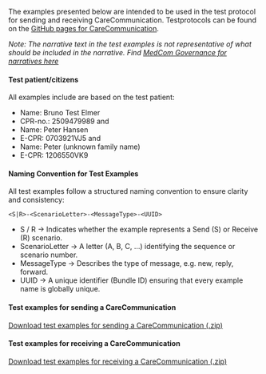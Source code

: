The examples presented below are intended to be used in the test protocol for sending and receiving CareCommunication. Testprotocols can be found on the [GitHub pages for CareCommunication](https://medcomdk.github.io/dk-medcom-carecommunication/#2-test-and-certification). 

*Note: The narrative text in the test examples is not representative of what should be included in the narrative. Find [MedCom Governance for narratives here](https://medcomdk.github.io/MedComLandingPage/assets/documents/GeneralGovernanceFHIRStandards.html)*


#### Test patient/citizens
All examples include are based on the test patient:
* Name: Bruno Test Elmer
* CPR-no.: 2509479989
and 
* Name: Peter Hansen
* E-CPR: 0703921VJ5
and 
* Name: Peter (unknown family name)
* E-CPR: 1206550VK9

#### Naming Convention for Test Examples
All test examples follow a structured naming convention to ensure clarity and consistency:

`<S|R>-<ScenarioLetter>-<MessageType>-<UUID>`

* S / R → Indicates whether the example represents a Send (S) or Receive (R) scenario.
* ScenarioLetter → A letter (A, B, C, …) identifying the sequence or scenario number.
* MessageType → Describes the type of message, e.g. new, reply, forward.
* UUID → A unique identifier (Bundle ID) ensuring that every example name is globally unique.

#### Test examples for sending a CareCommunication

[Download test examples for sending a CareCommunication (.zip)](input\attachments\SendExamples.zip)


#### Test examples for receiving a CareCommunication

[Download test examples for receiving a CareCommunication (.zip)](input\attachments\ReceiveExamples.zip)

